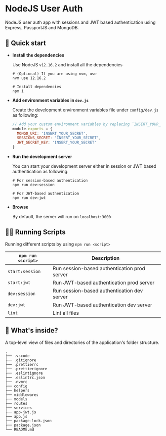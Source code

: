 # NodeJS User Auth

NodeJS user auth app with sessions and JWT based authentication using Express, PassportJS and MongoDB.

## 🚀 Quick start

- **Install the dependencies**

  Use NodeJS `v12.16.2` and install all the dependencies

  ```shell
  # (Optional) If you are using nvm, use
  nvm use 12.16.2

  # Install dependencies
  npm i
  ```

- **Add environment variables in `dev.js`**

  Create the development environment variables file under `config/dev.js` as following:

  ```js
  // Add your custom environment variables by replacing `INSERT_YOUR_SECRET`
  module.exports = {
    MONGO_URI: 'INSERT_YOUR_SECRET',
    SESSIONS_SECRET: 'INSERT_YOUR_SECRET',
    JWT_SECRET_KEY: 'INSERT_YOUR_SECRET'
  }
  ```

- **Run the development server**

  You can start your development server either in session or JWT based authentication as following:

  ```shell
  # For session-based authentication
  npm run dev:session

  # For JWT-based authentication
  npm run dev:jwt
  ```

- **Browse**

  By default, the server will run on `localhost:3000`

## 🏃‍♂️ Running Scripts

Running different scripts by using `npm run <script>`

| `npm run <script>` | Description                                  |
| ------------------ | -------------------------------------------- |
| `start:session`    | Run session-based authentication prod server |
| `start:jwt`        | Run JWT-based authentication prod server     |
| `dev:session`      | Run session-based authentication dev server  |
| `dev:jwt`          | Run JWT-based authentication dev server      |
| `lint`             | Lint all files                               |

## 🧐 What's inside?

A top-level view of files and directories of the application's folder structure.

    .
    ├── .vscode
    ├── .gitignore
    ├── .prettierrc
    ├── .prettierignore
    ├── .eslintignore
    ├── .eslintrc.json
    ├── .nvmrc
    ├── config
    ├── helpers
    ├── middlewares
    ├── models
    ├── routes
    ├── services
    ├── app-jwt.js
    ├── app.js
    ├── package-lock.json
    ├── package.json
    └── README.md
